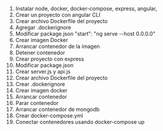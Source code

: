 1.  Instalar node, docker, docker-compose, express, angular, 
2.  Crear un proyecto con angular CLI
3.  Crear archivo Dockerfile del proyecto
4.  Agregar .dockerignore
5.  Modificar package.json "start": "ng serve --host 0.0.0.0"
6.  Crear imagen Docker
7.  Arrancar contenedor de la imagen
8.  Detener contenedor
9.  Crear proyecto con express
10. Modificar package.json
11. Crear server.js y api.js
12. Crear archivo Dockerfile del proyecto
13. Crear .dockerignore
14. Crear imagen docker
15. Arrancar contenedor
16. Parar contenedor
17. Arrancar contenedor de mongodb
18. Crear docker-compose.yml
19. Conectar contenedores usando docker-compose up

